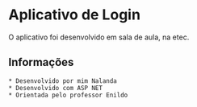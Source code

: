 # Aplicativo de Login
O aplicativo foi desenvolvido em sala de aula, na etec.
## Informações
    * Desenvolvido por mim Nalanda
    * Desenvolvido com ASP NET
    * Orientada pelo professor Enildo
